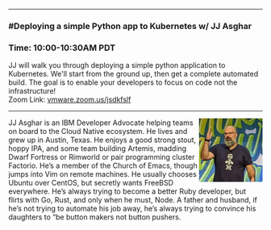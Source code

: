 <style>
  .wrapper {margin-top:75px;}
  header {top:20px!important;
  .session-wrapper{border:1px solid #36373b; border-radius:5px; padding:20px; background-color:##D3D3D3;}
  
</style>
<hr/>

### **#Deploying a simple Python app to Kubernetes w/ JJ Asghar**
### **Time: 10:00-10:30AM PDT**
<div class="session-wrapper">
JJ will walk you through deploying a simple python application to Kubernetes. We'll start from the ground up, then get a complete automated build. The goal is to enable your developers to focus on code not the infrastructure!
 
<br>
Zoom Link: <a href="vmware.zoom.us/jsdkfslf">vmware.zoom.us/jsdkfslf</a>
</div>


<hr/>
<img src="jj.jpg" alt="JJ Asghar" width="25%" align="right">
    
<p>JJ Asghar is an IBM Developer Advocate helping teams on board to the Cloud Native ecosystem.
He lives and grew up in Austin, Texas. He enjoys a good strong stout, hoppy IPA, and some team building Artemis, madding Dwarf Fortress or Rimworld or pair programming cluster Factorio. He’s a member of the Church of Emacs, though jumps into Vim on remote machines. He usually chooses Ubuntu over CentOS, but secretly wants FreeBSD everywhere. He’s always trying to become a better Ruby developer, but flirts with Go, Rust, and only when he must, Node. A father and husband, if he’s not trying to automate his job away, he’s always trying to convince his daughters to “be button makers not button pushers.</p>

